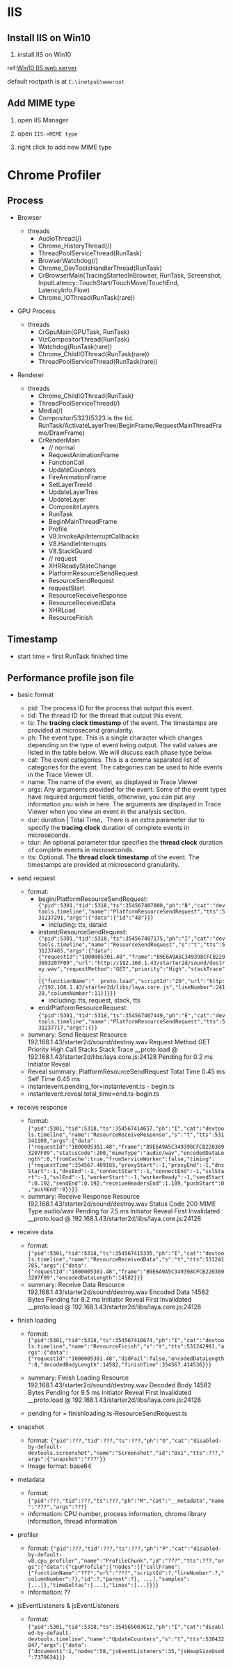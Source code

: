 
# IIS

## Install IIS on Win10

1. install IIS on Win10

ref:[Win10 IIS web server](https://blog.csdn.net/gameplayer097/article/details/83016112)

default rootpath is at `C:\inetpub\wwwroot`

## Add MIME type

1. open IIS Manager

1. open `IIS->MIME type`

1. right click to add new MIME type

# Chrome Profiler

## Process

- Browser
  - threads
    - AudioThread(/)
    - Chrome_HistoryThread(/)
    - ThreadPoolServiceThread(RunTask)
    - BrowserWatchdog(/)
    - Chrome_DevToolsHandlerThread(RunTask)
    - CrBrowserMain(TracingStartedInBrowser, RunTask, Screenshot, InputLatency::TouchStart/TouchMove/TouchEnd, LatencyInfo.Flow)
    - Chrome_IOThread(RunTask(rare))

- GPU Process
  - threads
    - CrGpuMain(GPUTask, RunTask)
    - VizCompositorThread(RunTask)
    - Watchdog(RunTask(rare))
    - Chrome_ChildIOThread(RunTask(rare))
    - ThreadPoolServiceThread(RunTask(rare))

- Renderer
  - threads
    - Chrome_ChildIOThread(RunTask)
    - ThreadPoolServiceThread(/)
    - Media(/)
    - Compositor/5323(5323 is the tid. RunTask/ActivateLayerTree/BeginFrame/RequestMainThreadFrame/DrawFrame)
    - CrRenderMain
      - // normal
      - RequestAnimationFrame
      - FunctionCall
      - UpdateCounters
      - FireAnimationFrame
      - SetLayerTreeId
      - UpdateLayerTree
      - UpdateLayer
      - CompositeLayers
      - RunTask
      - BeginMainThreadFrame
      - Profile
      - V8.InvokeApiInterruptCallbacks
      - V8.HandleInterrupts
      - V8.StackGuard
      - // request
      - XHRReadyStateChange
      - PlatformResourceSendRequest
      - ResourceSendRequest
      - requestStart
      - ResourceReceiveResponse
      - ResourceReceivedData
      - XHRLoad
      - ResourceFinish

## Timestamp
- start time = first RunTask finished time

## Performance profile json file

- basic format
  - pid: The process ID for the process that output this event.
  - tid: The thread ID for the thread that output this event.
  - ts: The **tracing clock timestamp** of the event. The timestamps are provided at microsecond granularity. 
  - ph: The event type. This is a single character which changes depending on the type of event being output. The valid values are listed in the table below. We will discuss each phase type below.
  - cat: The event categories. This is a comma separated list of categories for the event. The categories can be used to hide events in the Trace Viewer UI.
  - name: The name of the event, as displayed in Trace Viewer
  - args: Any arguments provided for the event. Some of the event types have required argument fields, otherwise, you can put any information you wish in here. The arguments are displayed in Trace Viewer when you view an event in the analysis section.
  - dur: duration | Total Time，There is an extra parameter dur to specify the **tracing clock** duration of complete events in microseconds.
  - tdur: An optional parameter tdur specifies the **thread clock** duration of complete events in microseconds.
  - tts: Optional. The **thread clock timestamp** of the event. The timestamps are provided at microsecond granularity.


- send request
  - format: 
    - begin/PlatformResourceSendRequest: `{"pid":5301,"tid":5318,"ts":354567407000,"ph":"B","cat":"devtools.timeline","name":"PlatformResourceSendRequest","tts":531237291,"args":{"data":{"id":"48"}}}`
      - including: tts, dataid
    - instant/ResourceSendRequest: `{"pid":5301,"tid":5318,"ts":354567407175,"ph":"I","cat":"devtools.timeline","name":"ResourceSendRequest","s":"t","tts":531237465,"args":{"data":{"requestId":"1000005301.48","frame":"B9E6A9A5C349398CFCB2203893207F09","url":"http://192.168.1.43/starter2d/sound/destroy.wav","requestMethod":"GET","priority":"High","stackTrace":[{"functionName":"__proto.load","scriptId":"20","url":"http://192.168.1.43/starter2d/libs/laya.core.js","lineNumber":24128,"columnNumber":11}]}}}`
      - including: tts, request, stack, tts
    - end/PlatformResourceRequest: `{"pid":5301,"tid":5318,"ts":354567407449,"ph":"E","cat":"devtools.timeline","name":"PlatformResourceSendRequest","tts":531237717,"args":{}}`
  - summary:
    Send Request
    Resource
    192.168.1.43/starter2d/sound/destroy.wav
    Request Method
    GET
    Priority
    High
    Call Stacks
    Stack Trace
    __proto.load	@	192.168.1.43/starter2d/libs/laya.core.js:24128
    Pending for
    0.2 ms
    Initiator
    Reveal
  - Reveal summary:
    PlatformResourceSendRequest
    Total Time
    0.45 ms
    Self Time
    0.45 ms
  - instantevent.pending_for=instantevent.ts - begin.ts
  - instantevent.reveal.total_time=end.ts-begin.ts

- receive response
  - format: `{"pid":5301,"tid":5318,"ts":354567414657,"ph":"I","cat":"devtools.timeline","name":"ResourceReceiveResponse","s":"t","tts":531241108,"args":{"data":{"requestId":"1000005301.48","frame":"B9E6A9A5C349398CFCB2203893207F09","statusCode":200,"mimeType":"audio/wav","encodedDataLength":0,"fromCache":true,"fromServiceWorker":false,"timing":{"requestTime":354567.409185,"proxyStart":-1,"proxyEnd":-1,"dnsStart":-1,"dnsEnd":-1,"connectStart":-1,"connectEnd":-1,"sslStart":-1,"sslEnd":-1,"workerStart":-1,"workerReady":-1,"sendStart":0.192,"sendEnd":0.192,"receiveHeadersEnd":1.189,"pushStart":0,"pushEnd":0}}}}` 
  - summary: 
    Receive Response
    Resource
    192.168.1.43/starter2d/sound/destroy.wav
    Status Code
    200
    MIME Type
    audio/wav
    Pending for
    7.5 ms
    Initiator
    Reveal
    First Invalidated
    __proto.load	@	192.168.1.43/starter2d/libs/laya.core.js:24128

- receive data
  - format: `{"pid":5301,"tid":5318,"ts":354567415335,"ph":"I","cat":"devtools.timeline","name":"ResourceReceivedData","s":"t","tts":531241785,"args":{"data":{"requestId":"1000005301.48","frame":"B9E6A9A5C349398CFCB2203893207F09","encodedDataLength":14582}}}`
  - summary:
    Receive Data
    Resource
    192.168.1.43/starter2d/sound/destroy.wav
    Encoded Data
    14582 Bytes
    Pending for
    8.2 ms
    Initiator
    Reveal
    First Invalidated
    __proto.load	@	192.168.1.43/starter2d/libs/laya.core.js:24128

- finish loading
  - format: `{"pid":5301,"tid":5318,"ts":354567416674,"ph":"I","cat":"devtools.timeline","name":"ResourceFinish","s":"t","tts":531242991,"args":{"data":{"requestId":"1000005301.48","didFail":false,"encodedDataLength":0,"decodedBodyLength":14582,"finishTime":354567.414536}}}`
  - summary:
    Finish Loading
    Resource
    192.168.1.43/starter2d/sound/destroy.wav
    Decoded Body
    14582 Bytes
    Pending for
    9.5 ms
    Initiator
    Reveal
    First Invalidated
    __proto.load	@	192.168.1.43/starter2d/libs/laya.core.js:24128

  - pending for = finishloading.ts-ResourceSendRequest.ts

- snapshot
  - format: `{"pid":???,"tid":???,"ts":???,"ph":"O","cat":"disabled-by-default-devtools.screenshot","name":"Screenshot","id":"0x1","tts":???,"args":{"snapshot":"???"}}`
  - Image format: base64

- metadata
  - format: `{"pid":???,"tid":???,"ts":???,"ph":"M","cat":"__metadata","name":"???","args":???}`
  - information: CPU number, process information, chrome library information, thread information
  
- profiler
  - format: `{"pid":???,"tid":???,"ts":???,"ph":"P","cat":"disabled-by-default-v8.cpu_profiler","name":"ProfileChunk","id":"???","tts":???,"args":{"data":{"cpuProfile":{"nodes":[{"callFrame":{"functionName":"???","url":"???","scriptId":?,"lineNumber":?,"columnNumber":?},"id":?,"parent":?}, ...],"samples":[...]},"timeDeltas":[...],"lines":[...]}}}`
  - information: ??

- jsEventListeners & jsEventListeners
  - format:`{"pid":5301,"tid":5318,"ts":354565003612,"ph":"I","cat":"disabled-by-default-devtools.timeline","name":"UpdateCounters","s":"t","tts":530432847,"args":{"data":{"documents":1,"nodes":58,"jsEventListeners":35,"jsHeapSizeUsed":7379624}}}`